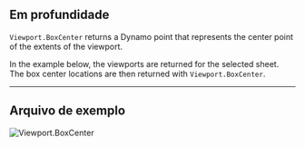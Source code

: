 ## Em profundidade
`Viewport.BoxCenter` returns a Dynamo point that represents the center point of the extents of the viewport.

In the example below, the viewports are returned for the selected sheet. The box center locations are then returned with `Viewport.BoxCenter`.
___
## Arquivo de exemplo

![Viewport.BoxCenter](./Revit.Elements.Viewport.BoxCenter_img.jpg)
